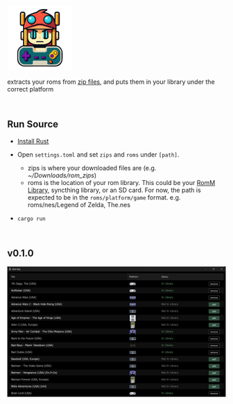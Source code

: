 <img src="assets/logo.png" alt="drawing" width="150"/>

extracts your roms from [zip files](https://myrient.erista.me/files/), and puts them in your library under the correct platform

<br/>

## Run Source

* [Install Rust](https://rustup.rs/)

* Open `settings.toml` and set `zips` and `roms` under `[path]`.
    - zips is where your downloaded files are (e.g. _~/Downloads/rom_zips_)
    - roms is the location of your rom library.  This could be your [RomM Library](https://romm.app), syncthing library, or an SD card.  For now, the path is expected to be in the `roms/platform/game` format.  e.g.  roms/nes/Legend of Zelda, The.nes

* ``cargo run``

<br/>

## v0.1.0
![romboy screen](assets/romboy.png)
